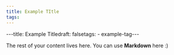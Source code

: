 ```yaml
---
title: Example TItle
tags:
---
```


---title: Example Titledraft: falsetags: - example-tag--- 

The rest of your content lives here. You can use **Markdown** here :)
